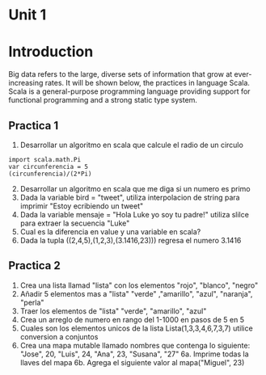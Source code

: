 # Unit 1
# Introduction

Big data refers to the large, diverse sets of information that grow at ever-increasing rates.
It will be shown below, the practices in language Scala.
Scala is a general-purpose programming language providing support for functional programming and a strong static type system.
## Practica 1

1. Desarrollar un algoritmo en scala que calcule el radio de un circulo
```
import scala.math.Pi
var circunferencia = 5
(circunferencia)/(2*Pi) 
```
2. Desarrollar un algoritmo en scala que me diga si un numero es primo
3. Dada la variable bird = "tweet", utiliza interpolacion de string para imprimir "Estoy ecribiendo un tweet"
4. Dada la variable mensaje = "Hola Luke yo soy tu padre!" utiliza slilce para extraer la secuencia "Luke"
5. Cual es la diferencia en value y una variable en scala?
6. Dada la tupla ((2,4,5),(1,2,3),(3.1416,23))) regresa el numero 3.1416 

## Practica 2

 1. Crea una lista llamad "lista" con los elementos "rojo", "blanco", "negro"
 2. Añadir 5 elementos mas a "lista" "verde" ,"amarillo", "azul", "naranja", "perla"
 3. Traer los elementos de "lista" "verde", "amarillo", "azul"
 4. Crea un arreglo de numero en rango del 1-1000 en pasos de 5 en 5
 5. Cuales son los elementos unicos de la lista Lista(1,3,3,4,6,7,3,7) utilice conversion a conjuntos
 6. Crea una mapa mutable llamado nombres que contenga lo siguiente: "Jose", 20, "Luis", 24, "Ana", 23, "Susana", "27"
 6a. Imprime todas la llaves del mapa
 6b. Agrega el siguiente valor al mapa("Miguel", 23)
